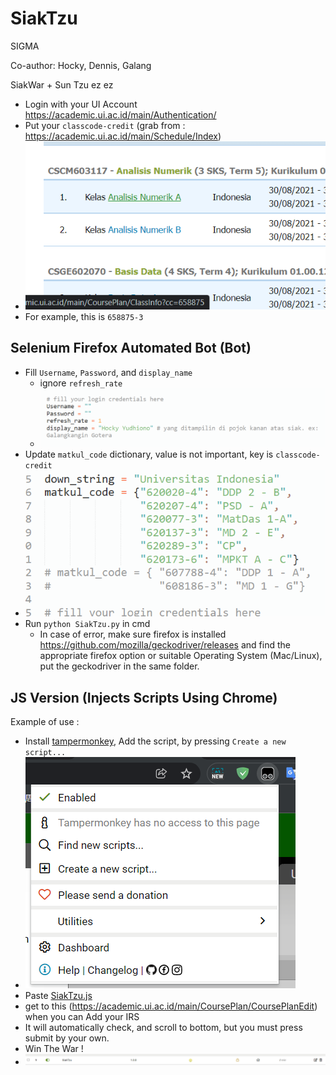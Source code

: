 # SiakTzu

SIGMA

Co-author: Hocky, Dennis, Galang

SiakWar + Sun Tzu ez ez


- Login with your UI Account https://academic.ui.ac.id/main/Authentication/
- Put your `classcode-credit` (grab from : https://academic.ui.ac.id/main/Schedule/Index)
- ![image-20220115133402225](README.assets/image-20220115133402225.png)
- For example, this is `658875-3`

## Selenium Firefox Automated Bot (Bot)

- Fill `Username`, `Password`, and `display_name`
  - ignore `refresh_rate`
  - ![image-20220115134408496](README.assets/image-20220115134408496.png)
- Update `matkul_code` dictionary, value is not important, key is `classcode-credit`
- ![image-20220115133320500](README.assets/image-20220115133320500.png)
- Run `python SiakTzu.py` in cmd
  - In case of error, make sure firefox is installed https://github.com/mozilla/geckodriver/releases and find the appropriate firefox option or suitable Operating System (Mac/Linux), put the geckodriver in the same folder.

## JS Version (Injects Scripts Using Chrome)

Example of use :


- Install [tampermonkey](https://chrome.google.com/webstore/detail/tampermonkey/dhdgffkkebhmkfjojejmpbldmpobfkfo?hl=id), Add the script, by pressing `Create a new script...`
- ![image-20220115132840341](README.assets/image-20220115132840341.png)
- Paste [SiakTzu.js](./SiakTzu.js)
- get to this (https://academic.ui.ac.id/main/CoursePlan/CoursePlanEdit) when you can Add your IRS
- It will automatically check, and scroll to bottom, but you must press submit by your own.
- Win The War !
- ![image-20220115133016163](README.assets/image-20220115133016163.png)



